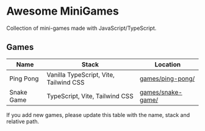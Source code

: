# Awesome MiniGames

Collection of mini-games made with JavaScript/TypeScript.

## Games

| Name | Stack | Location |
|------|-------|----------|
| Ping Pong | Vanilla TypeScript, Vite, Tailwind CSS | [games/ping-pong/](https://github.com/muhammad-fiaz/awesome-minigame/tree/main/games/ping-pong/) |
| Snake Game | TypeScript, Vite, Tailwind CSS | [games/snake-game/](https://github.com/muhammad-fiaz/awesome-minigame/tree/main/games/snake-game/) |

If you add new games, please update this table with the name, stack and relative path.
